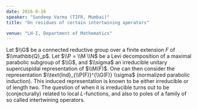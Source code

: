```yaml
---
date: 2016-8-16
speaker: "Sandeep Varma (TIFR, Mumbai)"
title: "On residues of certain intertwining operators"

venue: "LH-I, Department of Mathematics"
---
```

Let $\\G$ be a connected reductive group over a finite extension
$F$ of $\\mathbb{Q}_p$. Let $\\P = \\M \\N$ be a Levi decomposition of
a maximal parabolic subgroup of $\\G$, and $\\sigma$ an irreducible unitary
supercuspidal representation of $\\M(F)$. One can then consider the
representation $\\text{Ind}_{\\P(F)}^{\\G(F)} \\sigma$ (normalized parabolic
induction). This induced representation is known to be either irreducible
or of length two. The question of when it is irreducible turns out to be
(conjecturally) related to local $L$-functions, and also to poles of
a family of so called intertwining operators.
